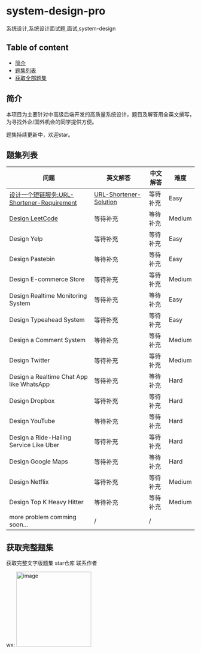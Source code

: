 # system-design-pro
系统设计,系统设计面试题,面试,system-design


## Table of content

- [简介](#简介)
- [题集列表](#题集列表)
- [获取全部题集](#获取全部题集)


## 简介

本项目为主要针对中高级后端开发的高质量系统设计，题目及解答用全英文撰写，为寻找外企/国外机会的同学提供方便。

题集持续更新中，欢迎star。

## 题集列表

| 问题 | 英文解答 | 中文解答 | 难度 |
| ---- | ---- |------- | ---- |
| [设计一个短链服务:URL-Shortener-Requirement](https://github.com/submato/system-design-pro/blob/main/URL-Shortener/URL-Shortener-Requirement.md) | [URL-Shortener-Solution](https://github.com/submato/system-design-pro/blob/main/URL-Shortener/URL-Shortener-Solution.png) |等待补充 | Easy|
|[Design LeetCode](https://github.com/submato/system-design-pro/blob/main/Design-LeetCode/LeetCode-requirement.md) | 等待补充| 等待补充 | Medium |
|Design Yelp | 等待补充| 等待补充 | Easy |
|Design Pastebin | 等待补充| 等待补充 | Easy |
|Design E-commerce Store | 等待补充| 等待补充 | Medium |
|Design Realtime Monitoring System | 等待补充| 等待补充 | Easy |
|Design Typeahead System | 等待补充| 等待补充 | Easy |
|Design a Comment System | 等待补充| 等待补充 | Medium |
|Design Twitter | 等待补充| 等待补充 | Medium |
|Design a Realtime Chat App like WhatsApp | 等待补充| 等待补充 | Hard |
|Design Dropbox | 等待补充| 等待补充 | Hard |
|Design YouTube | 等待补充| 等待补充 | Hard |
|Design a Ride-Hailing Service Like Uber | 等待补充| 等待补充 | Hard |
|Design Google Maps | 等待补充| 等待补充 | Hard |
|Design Netflix | 等待补充| 等待补充 | Medium |
|Design Top K Heavy Hitter | 等待补充| 等待补充 | Medium |
|more problem comming soon... | / | / |


## 获取完整题集

获取完整文字版题集 star仓库 联系作者

wx: <img width="200" alt="image" src="https://github.com/submato/xhscrawl/assets/55040284/d63ef610-527f-4d3c-af9b-9244b172faf5">
